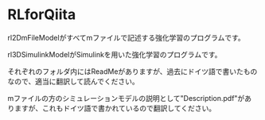 # RLforQiita

rl2DmFileModelがすべてmファイルで記述する強化学習のプログラムです。

rl3DSimulinkModelがSimulinkを用いた強化学習のプログラムです。

それぞれのフォルダ内にはReadMeがありますが、過去にドイツ語で書いたものなので、適当に翻訳して読んでください。

mファイルの方のシミュレーションモデルの説明として"Description.pdf"がありますが、これもドイツ語で書かれているので翻訳してください。
